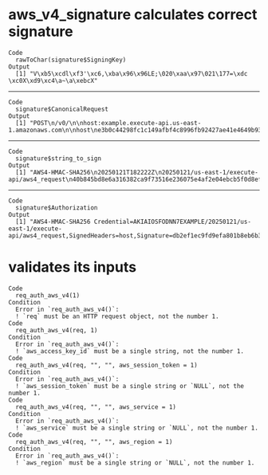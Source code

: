 # aws_v4_signature calculates correct signature

    Code
      rawToChar(signature$SigningKey)
    Output
      [1] "V\xb5\xcdl\xf3'\xc6,\xba\x96\x96LE;\020\xaa\x97\021\177=\xdc \xc0X\xd9\xc4\a~\a\xebcX"

---

    Code
      signature$CanonicalRequest
    Output
      [1] "POST\n/v0/\n\nhost:example.execute-api.us-east-1.amazonaws.com\n\nhost\ne3b0c44298fc1c149afbf4c8996fb92427ae41e4649b934ca495991b7852b855"

---

    Code
      signature$string_to_sign
    Output
      [1] "AWS4-HMAC-SHA256\n20250121T182222Z\n20250121/us-east-1/execute-api/aws4_request\n40b845bd8e6a316382ca9f73516e236075e4af2e04ebcb5f0d8eff12a040f6a4"

---

    Code
      signature$Authorization
    Output
      [1] "AWS4-HMAC-SHA256 Credential=AKIAIOSFODNN7EXAMPLE/20250121/us-east-1/execute-api/aws4_request,SignedHeaders=host,Signature=db2ef1ec9fd9efa801b8eb6b3e754d9d2d5d46189833a947c5427dd706f9534c"

# validates its inputs

    Code
      req_auth_aws_v4(1)
    Condition
      Error in `req_auth_aws_v4()`:
      ! `req` must be an HTTP request object, not the number 1.
    Code
      req_auth_aws_v4(req, 1)
    Condition
      Error in `req_auth_aws_v4()`:
      ! `aws_access_key_id` must be a single string, not the number 1.
    Code
      req_auth_aws_v4(req, "", "", aws_session_token = 1)
    Condition
      Error in `req_auth_aws_v4()`:
      ! `aws_session_token` must be a single string or `NULL`, not the number 1.
    Code
      req_auth_aws_v4(req, "", "", aws_service = 1)
    Condition
      Error in `req_auth_aws_v4()`:
      ! `aws_service` must be a single string or `NULL`, not the number 1.
    Code
      req_auth_aws_v4(req, "", "", aws_region = 1)
    Condition
      Error in `req_auth_aws_v4()`:
      ! `aws_region` must be a single string or `NULL`, not the number 1.

